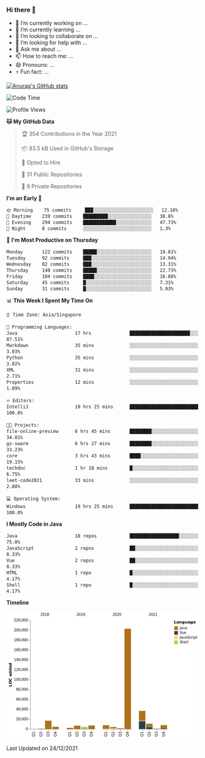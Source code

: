 ### Hi there 👋

- 🔭 I’m currently working on ...
- 🌱 I’m currently learning ...
- 👯 I’m looking to collaborate on ...
- 🤔 I’m looking for help with ...
- 💬 Ask me about ...
- 📫 How to reach me: ...
- 😄 Pronouns: ...
- ⚡ Fun fact: ...

[![Anurag's GitHub stats](https://github-readme-stats.vercel.app/api?username=xiumu2017&show_icons=true&theme=radical)](https://github.com/anuraghazra/github-readme-stats)

<!--
**xiumu2017/xiumu2017** is a ✨ _special_ ✨ repository because its `README.md` (this file) appears on your GitHub profile.

Here are some ideas to get you started:

- 🔭 I’m currently working on ...
- 🌱 I’m currently learning ...
- 👯 I’m looking to collaborate on ...
- 🤔 I’m looking for help with ...
- 💬 Ask me about ...
- 📫 How to reach me: ...
- 😄 Pronouns: ...
- ⚡ Fun fact: ...
-->

<!--START_SECTION:waka-->
![Code Time](http://img.shields.io/badge/Code%20Time-166%20hrs%2022%20mins-blue)

![Profile Views](http://img.shields.io/badge/Profile%20Views-0-blue)

**🐱 My GitHub Data** 

> 🏆 354 Contributions in the Year 2021
 > 
> 📦 83.5 kB Used in GitHub's Storage 
 > 
> 💼 Opted to Hire
 > 
> 📜 31 Public Repositories 
 > 
> 🔑 9 Private Repositories  
 > 
**I'm an Early 🐤** 

```text
🌞 Morning    75 commits     ███░░░░░░░░░░░░░░░░░░░░░░   12.18% 
🌆 Daytime    239 commits    █████████░░░░░░░░░░░░░░░░   38.8% 
🌃 Evening    294 commits    ████████████░░░░░░░░░░░░░   47.73% 
🌙 Night      8 commits      ░░░░░░░░░░░░░░░░░░░░░░░░░   1.3%

```
📅 **I'm Most Productive on Thursday** 

```text
Monday       122 commits    █████░░░░░░░░░░░░░░░░░░░░   19.81% 
Tuesday      92 commits     ███░░░░░░░░░░░░░░░░░░░░░░   14.94% 
Wednesday    82 commits     ███░░░░░░░░░░░░░░░░░░░░░░   13.31% 
Thursday     140 commits    █████░░░░░░░░░░░░░░░░░░░░   22.73% 
Friday       104 commits    ████░░░░░░░░░░░░░░░░░░░░░   16.88% 
Saturday     45 commits     █░░░░░░░░░░░░░░░░░░░░░░░░   7.31% 
Sunday       31 commits     █░░░░░░░░░░░░░░░░░░░░░░░░   5.03%

```


📊 **This Week I Spent My Time On** 

```text
⌚︎ Time Zone: Asia/Singapore

💬 Programming Languages: 
Java                     17 hrs              ██████████████████████░░░   87.51% 
Markdown                 35 mins             ░░░░░░░░░░░░░░░░░░░░░░░░░   3.03% 
Python                   35 mins             ░░░░░░░░░░░░░░░░░░░░░░░░░   3.02% 
XML                      31 mins             ░░░░░░░░░░░░░░░░░░░░░░░░░   2.71% 
Properties               12 mins             ░░░░░░░░░░░░░░░░░░░░░░░░░   1.09%

🔥 Editors: 
IntelliJ                 19 hrs 25 mins      █████████████████████████   100.0%

🐱‍💻 Projects: 
file-online-preview      6 hrs 45 mins       ████████░░░░░░░░░░░░░░░░░   34.81% 
gs-swarm                 6 hrs 27 mins       ████████░░░░░░░░░░░░░░░░░   33.23% 
core                     3 hrs 43 mins       ████░░░░░░░░░░░░░░░░░░░░░   19.15% 
techdoc                  1 hr 18 mins        █░░░░░░░░░░░░░░░░░░░░░░░░   6.75% 
leet-code2021            33 mins             ░░░░░░░░░░░░░░░░░░░░░░░░░   2.88%

💻 Operating System: 
Windows                  19 hrs 25 mins      █████████████████████████   100.0%

```

**I Mostly Code in Java** 

```text
Java                     18 repos            ██████████████████░░░░░░░   75.0% 
JavaScript               2 repos             ██░░░░░░░░░░░░░░░░░░░░░░░   8.33% 
Vue                      2 repos             ██░░░░░░░░░░░░░░░░░░░░░░░   8.33% 
HTML                     1 repo              █░░░░░░░░░░░░░░░░░░░░░░░░   4.17% 
Shell                    1 repo              █░░░░░░░░░░░░░░░░░░░░░░░░   4.17%

```


**Timeline**

![Chart not found](https://raw.githubusercontent.com/xiumu2017/xiumu2017/main/charts/bar_graph.png) 


 Last Updated on 24/12/2021
<!--END_SECTION:waka-->
